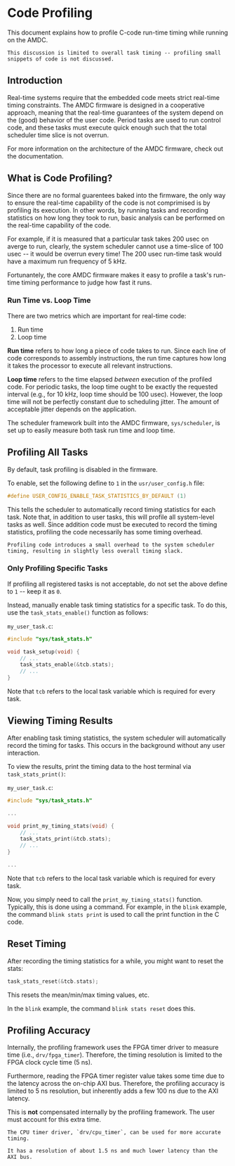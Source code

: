 # Code Profiling

This document explains how to profile C-code run-time timing while running on the AMDC.

```{attention}
This discussion is limited to overall task timing -- profiling small snippets of code is not discussed.
```

## Introduction

Real-time systems require that the embedded code meets strict real-time timing constraints.
The AMDC firmware is designed in a cooperative approach, meaning that the real-time guarantees of the system depend on the (good) behavior of the user code.
Period tasks are used to run control code, and these tasks must execute quick enough such that the total scheduler time slice is not overrun.

For more information on the architecture of the AMDC firmware, check out the [](/firmware/arch/index.md) documentation.

## What is Code Profiling?

Since there are no formal guarentees baked into the firmware, the only way to ensure the real-time capability of the code is not comprimised is by profiling its execution.
In other words, by running tasks and recording statistics on how long they took to run, basic analysis can be performed on the real-time capability of the code.

For example, if it is measured that a particular task takes 200 usec on averge to run, clearly, the system scheduler cannot use a time-slice of 100 usec -- it would be overrun every time!
The 200 usec run-time task would have a maximum run frequency of 5 kHz.

Fortunantely, the core AMDC firmware makes it easy to profile a task's run-time timing performance to judge how fast it runs.

### Run Time vs. Loop Time

There are two metrics which are important for real-time code:

1. Run time
2. Loop time

**Run time** refers to how long a piece of code takes to run.
Since each line of code corresponds to assembly instructions, the run time captures how long it takes the processor to execute all relevant instructions.

**Loop time** refers to the time elapsed *between* execution of the profiled code.
For periodic tasks, the loop time ought to be exactly the requested interval (e.g., for 10 kHz, loop time should be 100 usec).
However, the loop time will not be perfectly constant due to scheduling jitter.
The amount of acceptable jitter depends on the application.

The scheduler framework built into the AMDC firmware, `sys/scheduler`, is set up to easily measure both task run time and loop time.

## Profiling All Tasks

By default, task profiling is disabled in the firmware.

To enable, set the following define to `1` in the `usr/user_config.h` file:

```C
#define USER_CONFIG_ENABLE_TASK_STATISTICS_BY_DEFAULT (1)
```

This tells the scheduler to automatically record timing statistics for each task.
Note that, in addition to user tasks, this will profile all system-level tasks as well.
Since addition code must be executed to record the timing statistics, profiling the code necessarily has some timing overhead.

```{attention}
Profiling code introduces a small overhead to the system scheduler timing, resulting in slightly less overall timing slack.
```

### Only Profiling Specific Tasks

If profiling all registered tasks is not acceptable, do not set the above define to `1` -- keep it as `0`.

Instead, manually enable task timing statistics for a specific task.
To do this, use the `task_stats_enable()` function as follows:

`my_user_task.c`:

```C
#include "sys/task_stats.h"

void task_setup(void) {
    // ...
    task_stats_enable(&tcb.stats);
    // ...
}
```

Note that `tcb` refers to the local task variable which is required for every task.

## Viewing Timing Results

After enabling task timing statistics, the system scheduler will automatically record the timing for tasks.
This occurs in the background without any user interaction.

To view the results, print the timing data to the host terminal via `task_stats_print()`:

`my_user_task.c`:

```C
#include "sys/task_stats.h"

...

void print_my_timing_stats(void) {
    // ...
    task_stats_print(&tcb.stats);
    // ...
}

...
```

Note that `tcb` refers to the local task variable which is required for every task.

Now, you simply need to call the `print_my_timing_stats()` function.
Typically, this is done using a command.
For example, in the `blink` example, the command `blink stats print` is used to call the print function in the C code.

## Reset Timing

After recording the timing statistics for a while, you might want to reset the stats:

```C
task_stats_reset(&tcb.stats);
```

This resets the mean/min/max timing values, etc.

In the `blink` example, the command `blink stats reset` does this.

## Profiling Accuracy

Internally, the profiling framework uses the FPGA timer driver to measure time (i.e., `drv/fpga_timer`).
Therefore, the timing resolution is limited to the FPGA clock cycle time (5 ns).

Furthermore, reading the FPGA timer register value takes some time due to the latency across the on-chip AXI bus.
Therefore, the profiling accuracy is limited to 5 ns resolution, but inherently adds a few 100 ns due to the AXI latency.

This is **not** compensated internally by the profiling framework.
The user must account for this extra time.

```{seealso}
The CPU timer driver, `drv/cpu_timer`, can be used for more accurate timing.

It has a resolution of about 1.5 ns and much lower latency than the AXI bus.
```
